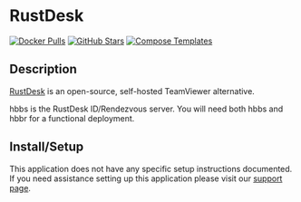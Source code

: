 # RustDesk

[![Docker Pulls](https://img.shields.io/docker/pulls/rustdesk/rustdesk-server?style=flat-square&color=607D8B&label=docker%20pulls&logo=docker)](https://hub.docker.com/r/rustdesk/rustdesk-server)
[![GitHub Stars](https://img.shields.io/github/stars/rustdesk/rustdesk?style=flat-square&color=607D8B&label=github%20stars&logo=github)](https://github.com/rustdesk/rustdesk)
[![Compose Templates](https://img.shields.io/static/v1?style=flat-square&color=607D8B&label=compose&message=templates)](https://github.com/GhostWriters/DockSTARTer/tree/master/compose/.apps/rustdesk)

## Description

[RustDesk](https://rustdesk.com) is an open-source, self-hosted TeamViewer alternative.

hbbs is the RustDesk ID/Rendezvous server. You will need both hbbs and hbbr for a functional deployment.

## Install/Setup

This application does not have any specific setup instructions documented. If
you need assistance setting up this application please visit our
[support page](https://dockstarter.com/basics/support/).
